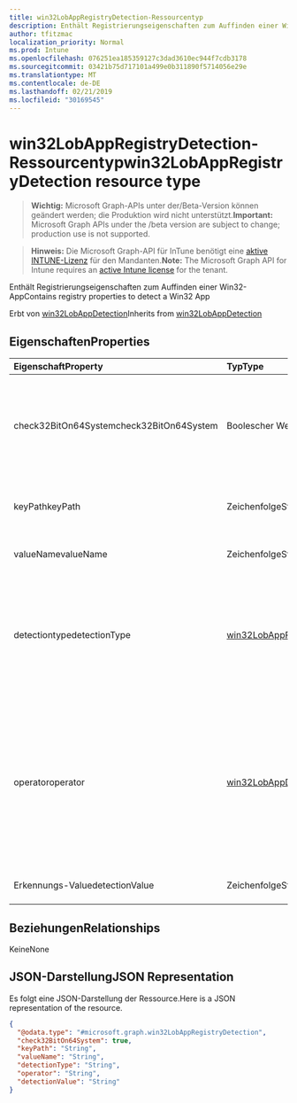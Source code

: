 ```yaml
---
title: win32LobAppRegistryDetection-Ressourcentyp
description: Enthält Registrierungseigenschaften zum Auffinden einer Win32-App
author: tfitzmac
localization_priority: Normal
ms.prod: Intune
ms.openlocfilehash: 076251ea185359127c3dad3610ec944f7cdb3178
ms.sourcegitcommit: 03421b75d717101a499e0b311890f5714056e29e
ms.translationtype: MT
ms.contentlocale: de-DE
ms.lasthandoff: 02/21/2019
ms.locfileid: "30169545"
---
```

# <a name="win32lobappregistrydetection-resource-type"></a><span data-ttu-id="48872-103">win32LobAppRegistryDetection-Ressourcentyp</span><span class="sxs-lookup"><span data-stu-id="48872-103">win32LobAppRegistryDetection resource type</span></span>

> <span data-ttu-id="48872-104">**Wichtig:** Microsoft Graph-APIs unter der/Beta-Version können geändert werden; die Produktion wird nicht unterstützt.</span><span class="sxs-lookup"><span data-stu-id="48872-104">**Important:** Microsoft Graph APIs under the /beta version are subject to change; production use is not supported.</span></span>

> <span data-ttu-id="48872-105">**Hinweis:** Die Microsoft Graph-API für InTune benötigt eine [aktive INTUNE-Lizenz](https://go.microsoft.com/fwlink/?linkid=839381) für den Mandanten.</span><span class="sxs-lookup"><span data-stu-id="48872-105">**Note:** The Microsoft Graph API for Intune requires an [active Intune license](https://go.microsoft.com/fwlink/?linkid=839381) for the tenant.</span></span>

<span data-ttu-id="48872-106">Enthält Registrierungseigenschaften zum Auffinden einer Win32-App</span><span class="sxs-lookup"><span data-stu-id="48872-106">Contains registry properties to detect a Win32 App</span></span>


<span data-ttu-id="48872-107">Erbt von [win32LobAppDetection](../resources/intune-apps-win32lobappdetection.md)</span><span class="sxs-lookup"><span data-stu-id="48872-107">Inherits from [win32LobAppDetection](../resources/intune-apps-win32lobappdetection.md)</span></span>

## <a name="properties"></a><span data-ttu-id="48872-108">Eigenschaften</span><span class="sxs-lookup"><span data-stu-id="48872-108">Properties</span></span>
|<span data-ttu-id="48872-109">Eigenschaft</span><span class="sxs-lookup"><span data-stu-id="48872-109">Property</span></span>|<span data-ttu-id="48872-110">Typ</span><span class="sxs-lookup"><span data-stu-id="48872-110">Type</span></span>|<span data-ttu-id="48872-111">Beschreibung</span><span class="sxs-lookup"><span data-stu-id="48872-111">Description</span></span>|
|:---|:---|:---|
|<span data-ttu-id="48872-112">check32BitOn64System</span><span class="sxs-lookup"><span data-stu-id="48872-112">check32BitOn64System</span></span>|<span data-ttu-id="48872-113">Boolescher Wert</span><span class="sxs-lookup"><span data-stu-id="48872-113">Boolean</span></span>|<span data-ttu-id="48872-114">Ein Wert, der angibt, ob dieser Registrierungspfad zum Überprüfen der 32-Bit-App auf dem 64-Bit-System dient.</span><span class="sxs-lookup"><span data-stu-id="48872-114">A value indicating whether this registry path is for checking 32-bit app on 64-bit system</span></span>|
|<span data-ttu-id="48872-115">keyPath</span><span class="sxs-lookup"><span data-stu-id="48872-115">keyPath</span></span>|<span data-ttu-id="48872-116">Zeichenfolge</span><span class="sxs-lookup"><span data-stu-id="48872-116">String</span></span>|<span data-ttu-id="48872-117">Registrierungsschlüsselpfad zum Aufspüren der Win32-Branchen-App</span><span class="sxs-lookup"><span data-stu-id="48872-117">The registry key path to detect Win32 Line of Business (LoB) app</span></span>|
|<span data-ttu-id="48872-118">valueName</span><span class="sxs-lookup"><span data-stu-id="48872-118">valueName</span></span>|<span data-ttu-id="48872-119">Zeichenfolge</span><span class="sxs-lookup"><span data-stu-id="48872-119">String</span></span>|<span data-ttu-id="48872-120">Der Name des Registrierungswerts</span><span class="sxs-lookup"><span data-stu-id="48872-120">The registry value name</span></span>|
|<span data-ttu-id="48872-121">detectiontype</span><span class="sxs-lookup"><span data-stu-id="48872-121">detectionType</span></span>|[<span data-ttu-id="48872-122">win32LobAppRegistryDetectionType</span><span class="sxs-lookup"><span data-stu-id="48872-122">win32LobAppRegistryDetectionType</span></span>](../resources/intune-apps-win32lobappregistrydetectiontype.md)|<span data-ttu-id="48872-123">Der Erkennungstyp der Registrierungsdaten.</span><span class="sxs-lookup"><span data-stu-id="48872-123">The registry data detection type.</span></span> <span data-ttu-id="48872-124">Mögliche Werte sind: `notConfigured`, `exists`, `doesNotExist`, `string`, `integer` und `version`.</span><span class="sxs-lookup"><span data-stu-id="48872-124">Possible values are: `notConfigured`, `exists`, `doesNotExist`, `string`, `integer`, `version`.</span></span>|
|<span data-ttu-id="48872-125">operator</span><span class="sxs-lookup"><span data-stu-id="48872-125">operator</span></span>|[<span data-ttu-id="48872-126">win32LobAppDetectionOperator</span><span class="sxs-lookup"><span data-stu-id="48872-126">win32LobAppDetectionOperator</span></span>](../resources/intune-apps-win32lobappdetectionoperator.md)|<span data-ttu-id="48872-127">Der Operator für die Erkennung von Registrierungsdaten.</span><span class="sxs-lookup"><span data-stu-id="48872-127">The operator for registry data detection.</span></span> <span data-ttu-id="48872-128">Mögliche Werte sind: `notConfigured`, `equal`, `notEqual`, `greaterThan`, `greaterThanOrEqual`, `lessThan` und `lessThanOrEqual`.</span><span class="sxs-lookup"><span data-stu-id="48872-128">Possible values are: `notConfigured`, `equal`, `notEqual`, `greaterThan`, `greaterThanOrEqual`, `lessThan`, `lessThanOrEqual`.</span></span>|
|<span data-ttu-id="48872-129">Erkennungs-Value</span><span class="sxs-lookup"><span data-stu-id="48872-129">detectionValue</span></span>|<span data-ttu-id="48872-130">Zeichenfolge</span><span class="sxs-lookup"><span data-stu-id="48872-130">String</span></span>|<span data-ttu-id="48872-131">Der Registrierungs Erkennungswert</span><span class="sxs-lookup"><span data-stu-id="48872-131">The registry detection value</span></span>|

## <a name="relationships"></a><span data-ttu-id="48872-132">Beziehungen</span><span class="sxs-lookup"><span data-stu-id="48872-132">Relationships</span></span>
<span data-ttu-id="48872-133">Keine</span><span class="sxs-lookup"><span data-stu-id="48872-133">None</span></span>

## <a name="json-representation"></a><span data-ttu-id="48872-134">JSON-Darstellung</span><span class="sxs-lookup"><span data-stu-id="48872-134">JSON Representation</span></span>
<span data-ttu-id="48872-135">Es folgt eine JSON-Darstellung der Ressource.</span><span class="sxs-lookup"><span data-stu-id="48872-135">Here is a JSON representation of the resource.</span></span>
<!-- {
  "blockType": "resource",
  "@odata.type": "microsoft.graph.win32LobAppRegistryDetection"
}
-->
``` json
{
  "@odata.type": "#microsoft.graph.win32LobAppRegistryDetection",
  "check32BitOn64System": true,
  "keyPath": "String",
  "valueName": "String",
  "detectionType": "String",
  "operator": "String",
  "detectionValue": "String"
}
```




